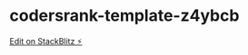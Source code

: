 # codersrank-template-z4ybcb

[Edit on StackBlitz ⚡️](https://stackblitz.com/edit/codersrank-template-z4ybcb)